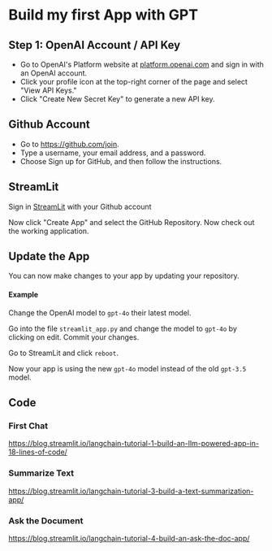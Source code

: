 # Build my first App with GPT

## Step 1: OpenAI Account / API Key
- Go to OpenAI's Platform website at [platform.openai.com](https://platform.openai.com/account/api-keys) and sign in with an OpenAI account.
- Click your profile icon at the top-right corner of the page and select "View API Keys."
- Click "Create New Secret Key" to generate a new API key.

## Github Account
- Go to https://github.com/join.
- Type a username, your email address, and a password.
- Choose Sign up for GitHub, and then follow the instructions.

## StreamLit
Sign in [StreamLit](https://share.streamlit.io/) with your Github account

Now click "Create App" and select the GitHub Repository.
Now check out the working application.

## Update the App
You can now make changes to your app by updating your repository.

#### Example
Change the OpenAI model to `gpt-4o` their latest model.

Go into the file `streamlit_app.py` and change the model to `gpt-4o` by clicking on edit.
Commit your changes.

Go to StreamLit and click `reboot`.

Now your app is using the new `gpt-4o` model instead of the old `gpt-3.5` model.


## Code

### First Chat
https://blog.streamlit.io/langchain-tutorial-1-build-an-llm-powered-app-in-18-lines-of-code/

### Summarize Text
https://blog.streamlit.io/langchain-tutorial-3-build-a-text-summarization-app/

### Ask the Document
https://blog.streamlit.io/langchain-tutorial-4-build-an-ask-the-doc-app/
